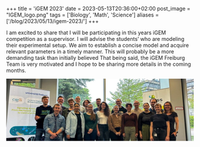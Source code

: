 +++
title = 'iGEM 2023'
date = 2023-05-13T20:36:00+02:00
post_image = "IGEM_logo.png"
tags = ['Biology', 'Math', 'Science']
aliases = ['/blog/2023/05/13/igem-2023/']
+++

I am excited to share that I will be participating in this years iGEM competition as a supervisor. I will advise the students’ who are modeling their experimental setup. We aim to establish a concise model and acquire relevant parameters in a timely manner. This will probably be a more demanding task than initially believed That being said, the iGEM Freiburg Team is very motivated and I hope to be sharing more details in the coming months.

![Picture of the iGEM 2023 Team with Supervisors](igem_team_2023-1024x341.jpg)
